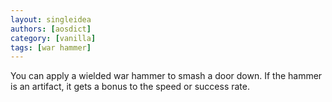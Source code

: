 ```yaml
---
layout: singleidea
authors: [aosdict]
category: [vanilla]
tags: [war hammer]
---
```

You can apply a wielded war hammer to smash a door down. If the hammer is an artifact, it gets a bonus to the speed or success rate.
